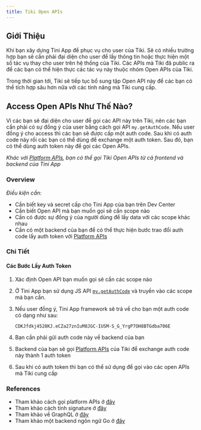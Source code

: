 ```yaml
---
title: Tiki Open APIs
---
```


## Giới Thiệu

Khi bạn xây dựng Tini App để phục vụ cho user của Tiki. Sẽ có nhiều trường hợp bạn sẽ cần phải đại diện cho user để lấy thông tin hoặc thực hiện một số tác vụ thay cho user trên hệ thống của Tiki. Các APIs mà Tiki đã public ra để các bạn có thể hiện thực các tác vụ này thuộc nhóm Open APIs của Tiki.

Trong thời gian tới, Tiki sẽ tiếp tục bổ sung tập Open API này để các bạn có thể tích hợp sâu hơn nữa với các tính năng mà Tiki cung cấp.

## Access Open APIs Như Thế Nào?

Vì các bạn sẽ đại diện cho user để gọi các API này trên Tiki, nên các bạn cần phải có sự đồng ý của user bằng cách gọi API `my.getAuthCode`. Nếu user đồng ý cho access thì các bạn sẽ được cấp một auth code. Sau khi có auth code này rồi các bạn có thể dùng để exchange một auth token. Sau đó, bạn có thể dùng auth token này để gọi các Open APIs.

_Khác với [Platform APIs](../platform-api/overview), bạn có thể gọi Tiki Open APIs từ cả frontend và backend của Tini App_

### Overview

_Điều kiện cần:_

- Cần biết key và secret cấp cho Tini App của bạn trên Dev Center
- Cần biết Open API mà bạn muốn gọi sẽ cần scope nào
- Cần có được sự đồng ý của người dùng để lấy data với các scope khác nhau
- Cần có một backend của bạn để có thể thực hiện bước trao đổi auth code lấy auth token với [Platform APIs](../platform-api/exchange-auth-token)

### Chi Tiết

#### Các Bước Lấy Auth Token

1. Xác định Open API bạn muốn gọi sẽ cần các scope nào
1. Ở Tini App bạn sử dụng JS API [`my.getAuthCode`](../../api/open/get-auth-code) và truyền vào các scope mà bạn cần.
1. Nếu user đồng ý, Tini App framework sẽ trả về cho bạn một auth code có dạng như sau:

   `CDKJfdkj4528KJ.eCZa27znIuM8JGC-IUSM-S_G_YrgP7OH8BTGdba706E`

1. Bạn cần phải gửi auth code này về backend của bạn
1. Backend của bạn sẽ gọi [Platform APIs](../platform-api/exchange-auth-token) của Tiki để exchange auth code này thành 1 auth token
1. Sau khi có auth token thì bạn có thể sử dụng để gọi vào các open APIs mà Tiki cung cấp

### References

- Tham khảo cách gọi platform APIs ở [đây](../platform-api/overview)
- Tham khảo cách tính signature ở [đây](../platform-api/calculate-signature)
- Tham khảo về GraphQL ở [đây](https://graphql.org/)
- Tham khảo một backend ngôn ngữ Go ở [đây](https://github.com/tikivn/tiniapp-backend-oauth-sample)

